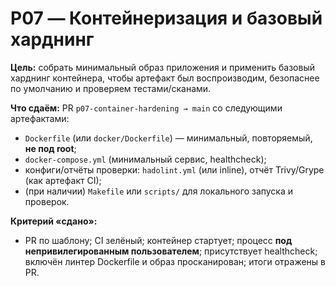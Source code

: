 # P07 — Контейнеризация и базовый харднинг

**Цель:** собрать минимальный образ приложения и применить базовый харднинг контейнера, чтобы артефакт был воспроизводим, безопаснее по умолчанию и проверяем тестами/сканами.

**Что сдаём:** PR `p07-container-hardening → main` со следующими артефактами:
- `Dockerfile` (или `docker/Dockerfile`) — минимальный, повторяемый, **не под root**;
- `docker-compose.yml` (минимальный сервис, healthcheck);
- конфиги/отчёты проверки: `hadolint.yml` (или inline), отчёт Trivy/Grype (как артефакт CI);
- (при наличии) `Makefile` или `scripts/` для локального запуска и проверок.

**Критерий «сдано»:**
- PR по шаблону; CI зелёный; контейнер стартует; процесс **под непривилегированным пользователем**; присутствует healthcheck; включён линтер Dockerfile и образ просканирован; итоги отражены в PR.
